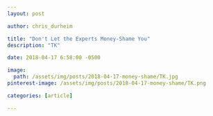 ```yaml
---
layout: post

author: chris_durheim

title: "Don't Let the Experts Money-Shame You"
description: "TK"

date: 2018-04-17 6:58:00 -0500

image:
  path: /assets/img/posts/2018-04-17-money-shame/TK.jpg
pinterest-image: /assets/img/posts/2018-04-17-money-shame/TK.png

categories: [article]

---
```

